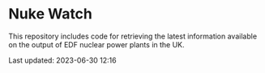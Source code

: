 # Nuke Watch

This repository includes code for retrieving the latest information available on the output of EDF nuclear power plants in the UK.

Last updated: 2023-06-30 12:16
